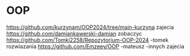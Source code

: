 # OOP
 https://github.com/kurzynam/OOP2024/tree/main-kurzyna zajecia
https://github.com/damiankawerski-damian zobaczyc
https://github.com/Tomki2258/Repozytorium-OOP-2024 -tomek rozwiazania
https://github.com/Emzeey/OOP -mateusz
-innych zajecia
